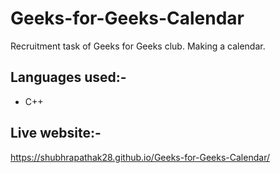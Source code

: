 # Geeks-for-Geeks-Calendar
Recruitment task of Geeks for Geeks club. Making a calendar.
## Languages used:-
* C++
## Live website:-
https://shubhrapathak28.github.io/Geeks-for-Geeks-Calendar/
